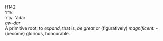 <body>
  <p>H142<br>  אדר  <br> אָדַר  ‎  ‘âdar  <br><i>aw-dar </i><br>A primitive root; to <i>expand</i>, that is, <i>be</i> <i>great</i> or (figuratively) <i>magnificent: - </i>(become) glorious, honourable.<br></p>
 </body>